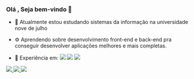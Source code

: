 ### Olá , Seja bem-vindo 👋


- 🏫 Atualmente estou estudando sistemas da informação na universidade nove de julho

- ⚙️ Aprendendo sobre desenvolvimento front-end e back-end pra conseguir desenvolver aplicações melhores e mais
completas.

- 🔧 Experiência em: <img src="https://img.shields.io/badge/-Html-orange">  <img src="https://img.shields.io/badge/-CSS-blue">  <img src="https://img.shields.io/badge/-Javascript-yellow">


<p>
  <a href="https://www.linkedin.com/in/carlos-diego-leal-barbosa-7901401b3/">
    <img src="https://img.shields.io/badge/LinkedIn-3D6098?style=flat&logo=linkedin&labelColor=3D6098" />
  </a>
  
  <a href="https://api.whatsapp.com/send?phone=5511960307697">
    <img src="https://img.shields.io/badge/Whatsapp-brightgreen?style=flat&logo=WhatsApp&logoColor=white&labelColor=brightgreen" />
  </a>
  
   <a href="mailto:diegoleal1913@gmail.com">
    <img src="https://img.shields.io/badge/Gmail-red?style=flat&logo=gmail&logoColor=white&labelColor=red" />
  </a>
</>
